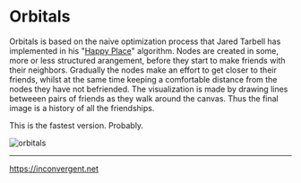 Orbitals
=============

Orbitals is based on the naive optimization process that Jared Tarbell has
implemented in his "[Happy
Place](http://www.complexification.net/gallery/machines/happyPlace/index.php)"
algorithm. Nodes are created in some, more or less structured arangement,
before they start to make friends with their neighbors. Gradually the nodes
make an effort to get closer to their friends, whilst at the same time keeping
a comfortable distance from the nodes they have not befriended.  The
visualization is made by drawing lines betweeen pairs of friends as they walk
around the canvas. Thus the final image is a history of all the friendships.

This is the fastest version. Probably.

![orbitals](https://inconvergent.net/img/orbitals_ba.jpg "orbitals")

-----------
https://inconvergent.net
